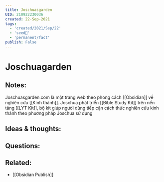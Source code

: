 ```yaml
---
title: Joschuasgarden
UID: 210922230036
created: 22-Sep-2021
tags:
  - 'created/2021/Sep/22'
  - 'seed🥜'
  - 'permanent/fact'
publish: False
---
```

# Joschuagarden

## Notes:
Joschuasgarden.com là một trang web theo phong cách [[Obsidian]] về nghiên cứu [[Kinh thánh]]. 
Joschua phát triển [[Bible Study Kit]]  trên nền tảng [[LYT Kit]], bộ kit giúp người dùng tiếp cận cách thức nghiên cứu kinh thánh theo phương pháp Joschua sử dụng

## Ideas & thoughts:

## Questions:

## Related:
- [[Obsidian Publish]]